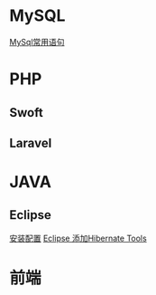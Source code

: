 # MySQL
<a href="https://github.com/lyhisphper/Blog/issues/1">MySql常用语句</a>
# PHP
## Swoft
## Laravel
# JAVA
## Eclipse
<a href="https://github.com/lyhisphper/Blog/issues/2">安装配置</a>
<a href="https://github.com/lyhisphper/Blog/issues/3">Eclipse 添加Hibernate Tools</a>
# 前端
